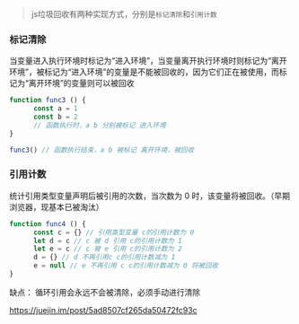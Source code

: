 > js垃圾回收有两种实现方式，分别是`标记清除`和`引用计数`

### 标记清除

当变量进入执行环境时标记为“进入环境”，当变量离开执行环境时则标记为“离开环境”，被标记为“进入环境”的变量是不能被回收的，因为它们正在被使用，而标记为“离开环境”的变量则可以被回收

```javascript
function func3 () {
      const a = 1
      const b = 2
      // 函数执行时，a b 分别被标记 进入环境
}

func3() // 函数执行结束，a b 被标记 离开环境，被回收
```
### 引用计数

统计引用类型变量声明后被引用的次数，当次数为 0 时，该变量将被回收。（早期浏览器，现基本已被淘汰）

```javascript
function func4 () {
      const c = {} // 引用类型变量 c的引用计数为 0
      let d = c // c 被 d 引用 c的引用计数为 1
      let e = c // c 被 e 引用 c的引用计数为 2
      d = {} // d 不再引用c c的引用计数减为 1
      e = null // e 不再引用 c c的引用计数减为 0 将被回收
}
```

缺点：
循环引用会永远不会被清除，必须手动进行清除



https://juejin.im/post/5ad8507cf265da50472fc93c